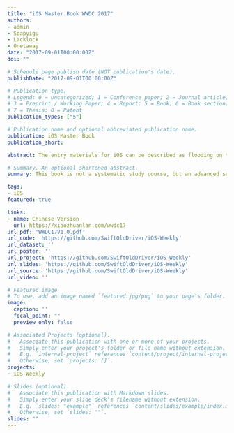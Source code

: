 ```yaml
---
title: "iOS Master Book WWDC 2017"
authors:
- admin
- Soapyigu
- Lacklock
- Onetaway
date: "2017-09-01T00:00:00Z"
doi: ""

# Schedule page publish date (NOT publication's date).
publishDate: "2017-09-01T00:00:00Z"

# Publication type.
# Legend: 0 = Uncategorized; 1 = Conference paper; 2 = Journal article;
# 3 = Preprint / Working Paper; 4 = Report; 5 = Book; 6 = Book section;
# 7 = Thesis; 8 = Patent
publication_types: ["5"]

# Publication name and optional abbreviated publication name.
publication: iOS Master Book
publication_short:

abstract: The entry materials for iOS can be described as flooding on the Internet. If you have a computer foundation and want to learn iOS quickly, you can do it easily with making a few user interfaces. However, after the enthusiasm for mobile entrepreneurship receded, the ability requirements of iOS developers have became higher and higher. When an beginner developer wants to become a better iOS developer, he will find that the Internet information is too trivial, and the quality of the information is difficult to distinguish. Ones often gets confused about how to improve himself and where to find good learning materials. This is the problem this book tries to solve. From the perspective of senior engineers, we find articles that we believe are of high quality and helpful to improve the technical level of iOS developers. This book is not a systematic study course, but an advanced supplementary book that broadens your horizons, so that readers can access things that are not commonly used in their work, open the door to your interests, and enhance your curiosity, this is the book original intention.

# Summary. An optional shortened abstract.
summary: This book is not a systematic study course, but an advanced supplementary book that broadens your horizons, so that readers can access things that are not commonly used in their work, open the door to your interests, and enhance your curiosity, this is the book original intention.

tags:
- iOS
featured: true

links:
- name: Chinese Version
  url: https://xiaozhuanlan.com/wwdc17
url_pdf: 'WWDC17V1.0.pdf'
url_code: 'https://github.com/SwiftOldDriver/iOS-Weekly'
url_dataset: ''
url_poster: ''
url_project: 'https://github.com/SwiftOldDriver/iOS-Weekly'
url_slides: 'https://github.com/SwiftOldDriver/iOS-Weekly'
url_source: 'https://github.com/SwiftOldDriver/iOS-Weekly'
url_video: ''

# Featured image
# To use, add an image named `featured.jpg/png` to your page's folder. 
image:
  caption: ''
  focal_point: ""
  preview_only: false

# Associated Projects (optional).
#   Associate this publication with one or more of your projects.
#   Simply enter your project's folder or file name without extension.
#   E.g. `internal-project` references `content/project/internal-project/index.md`.
#   Otherwise, set `projects: []`.
projects:
- iOS-Weekly

# Slides (optional).
#   Associate this publication with Markdown slides.
#   Simply enter your slide deck's filename without extension.
#   E.g. `slides: "example"` references `content/slides/example/index.md`.
#   Otherwise, set `slides: ""`.
slides: ""
---
```


